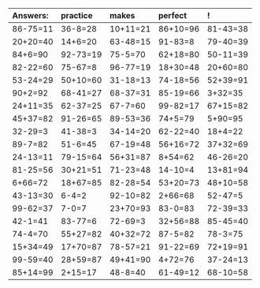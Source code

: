 | Answers: | practice | makes | perfect | ! |
| :--- | :--- | :--- | :--- | :--- |
| 86-75=11 | 36-8=28 | 10+11=21 | 86+10=96 | 81-43=38 | 
| 20+20=40 | 14+6=20 | 63-48=15 | 91-83=8 | 79-40=39 | 
| 84+6=90 | 92-73=19 | 75-5=70 | 62+18=80 | 50-11=39 | 
| 82-22=60 | 75-67=8 | 96-77=19 | 18+30=48 | 20+60=80 | 
| 53-24=29 | 50+10=60 | 31-18=13 | 74-18=56 | 52+39=91 | 
| 90+2=92 | 68-41=27 | 68-37=31 | 85-19=66 | 3+32=35 | 
| 24+11=35 | 62-37=25 | 67-7=60 | 99-82=17 | 67+15=82 | 
| 45+37=82 | 91-26=65 | 89-53=36 | 74+5=79 | 5+90=95 | 
| 32-29=3 | 41-38=3 | 34-14=20 | 62-22=40 | 18+4=22 | 
| 89-7=82 | 51-6=45 | 67-19=48 | 56+16=72 | 37+32=69 | 
| 24-13=11 | 79-15=64 | 56+31=87 | 8+54=62 | 46-26=20 | 
| 81-25=56 | 30+21=51 | 71-23=48 | 14-10=4 | 13+81=94 | 
| 6+66=72 | 18+67=85 | 82-28=54 | 53+20=73 | 48+10=58 | 
| 43-13=30 | 6-4=2 | 92-10=82 | 2+66=68 | 52-47=5 | 
| 99-62=37 | 7-0=7 | 23+70=93 | 83-0=83 | 72-39=33 | 
| 42-1=41 | 83-77=6 | 72-69=3 | 32+56=88 | 85-45=40 | 
| 74-4=70 | 55+27=82 | 40+32=72 | 87-5=82 | 78-3=75 | 
| 15+34=49 | 17+70=87 | 78-57=21 | 91-22=69 | 72+19=91 | 
| 99-59=40 | 28+59=87 | 49+41=90 | 4+72=76 | 37-24=13 | 
| 85+14=99 | 2+15=17 | 48-8=40 | 61-49=12 | 68-10=58 | 
